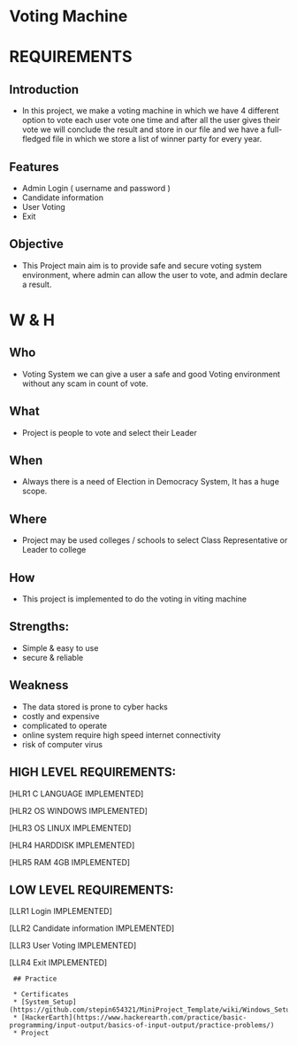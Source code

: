 # Voting Machine


# REQUIREMENTS
## Introduction

* In this project, we make a voting machine in which we have 4 different option to vote each user vote one time and after all the user gives their vote we will
conclude the result and store in our file and we have a full-fledged file in which we store a list of winner party for every year.

## Features
* Admin Login ( username and password )
* Candidate information
* User Voting 
* Exit

## Objective
* This Project main aim is to provide safe and secure voting system environment, where admin can allow the user to vote, and admin declare a result.

# W & H
## Who
* Voting System we can give a user a safe and good Voting environment without any scam in count of vote.


## What 
* Project is people to vote and select their Leader


## When
* Always there is a need of Election in Democracy System, It has a huge scope.

## Where
* Project may be used colleges / schools to select Class Representative or Leader to college

## How
* This project is implemented to do the voting in viting machine

## Strengths:
* Simple & easy to use
* secure & reliable

## Weakness
* The data stored is prone to cyber hacks
* costly and expensive
* complicated to operate
* online system require high speed internet connectivity
* risk of computer virus

## HIGH LEVEL REQUIREMENTS:

[HLR1	C LANGUAGE	IMPLEMENTED]

[HLR2	OS WINDOWS	IMPLEMENTED]

[HLR3	OS LINUX	IMPLEMENTED]

[HLR4	HARDDISK	IMPLEMENTED]

[HLR5	RAM 4GB	  IMPLEMENTED]

## LOW LEVEL REQUIREMENTS:

[LLR1	 Login	IMPLEMENTED]

[LLR2	Candidate information	IMPLEMENTED]

[LLR3	User Voting	IMPLEMENTED]

[LLR4	Exit	IMPLEMENTED]



     ## Practice
     
     * Certificates 
     * [System_Setup](https://github.com/stepin654321/MiniProject_Template/wiki/Windows_Setup)
     * [HackerEarth](https://www.hackerearth.com/practice/basic-programming/input-output/basics-of-input-output/practice-problems/)
     * Project
    
